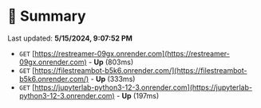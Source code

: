# 📖 Summary
Last updated: **5/15/2024, 9:07:52 PM**

- `GET` [https://restreamer-09gx.onrender.com](https://restreamer-09gx.onrender.com) - **Up** (803ms)
- `GET` [https://filestreambot-b5k6.onrender.com/](https://filestreambot-b5k6.onrender.com/) - **Up** (333ms)
- `GET` [https://jupyterlab-python3-12-3.onrender.com](https://jupyterlab-python3-12-3.onrender.com) - **Up** (197ms)
